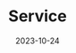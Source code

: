 ---
title: 'Service'
date: 2023-10-24
type: landing


sections:
  - block: markdown
    content:
      title: Service
      text: |
        '### Journal Reviewer

        - [Journal of Machine Learning Research (JMLR)](https://www.jmlr.org/)
        - [Theoretical Computer Science (TCS)](https://www.sciencedirect.com/journal/theoretical-computer-science)
        - [INFORMS Journal on Computing (IJOC)](https://pubsonline.informs.org/journal/ijoc)
        

        ### Program Committee for Conferences and Workshops
        
        -[INFORMS 2024 Workshop on Data Science](https://sites.google.com/view/data-science-2024)
        - NeurIPS 2024 Workshop on Interpretable AI'

---